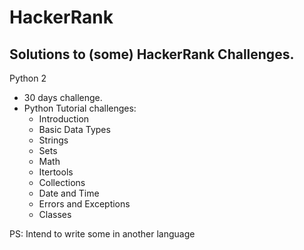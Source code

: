 # HackerRank

## Solutions to (some) HackerRank Challenges.

Python 2

* 30 days challenge.
* Python Tutorial challenges:
  * Introduction
  * Basic Data Types
  * Strings
  * Sets
  * Math
  * Itertools
  * Collections
  * Date and Time
  * Errors and Exceptions
  * Classes

PS: Intend to write some in another language

